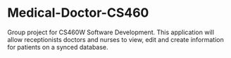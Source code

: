 # Medical-Doctor-CS460
Group project for CS460W Software Development. This application will allow receptionists doctors and nurses to view, edit and create information for patients on a synced database.
